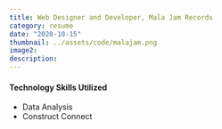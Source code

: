 ```yaml
---
title: Web Designer and Developer, Mala Jam Records
category: resume
date: "2020-10-15"
thumbnail: ../assets/code/malajam.png
image2: 
description: 
---
```


<h4>Technology Skills Utilized</h4>
<ul>
    <li>Data Analysis</li>
    <li>Construct Connect</li>
</ul>